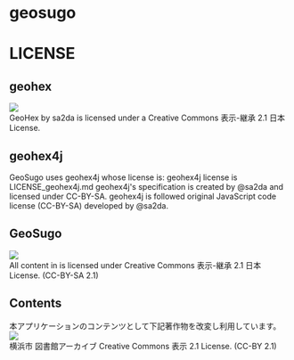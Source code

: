 geosugo
=



LICENSE
=
 geohex
 -------
 <img src="http://i.creativecommons.org/l/by-sa/2.1/jp/88x31.png"> <br>
 GeoHex by sa2da is licensed under a Creative Commons 表示-継承 2.1 日本 License. 

 geohex4j
 --------
 GeoSugo uses geohex4j whose license is:
 geohex4j license is LICENSE_geohex4j.md 
 geohex4j's specification is created by @sa2da and licensed under CC-BY-SA.
 geohex4j is followed original JavaScript code license (CC-BY-SA) developed by @sa2da.
 
 GeoSugo
 -------
 <img src="http://i.creativecommons.org/l/by-sa/2.1/jp/88x31.png"> <br>
 All content in is licensed under Creative Commons 表示-継承 2.1 日本 License. (CC-BY-SA 2.1)

 Contents
 --------
 本アプリケーションのコンテンツとして下記著作物を改変し利用しています。<br>
 <img src="http://i.creativecommons.org/l/by/2.1/jp/88x31.png"> <br>
 横浜市 図書館アーカイブ Creative Commons 表示 2.1 License. (CC-BY 2.1)
 
